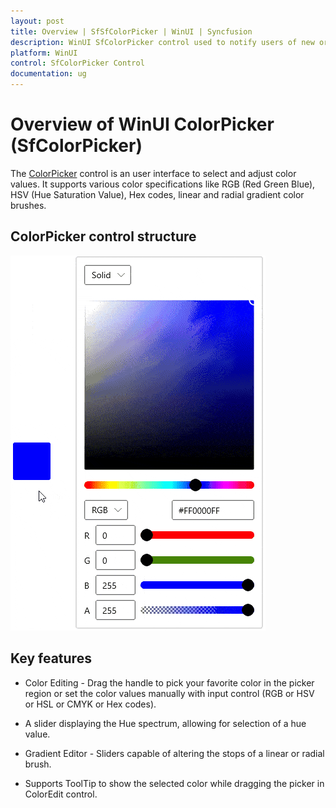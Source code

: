 ```yaml
---
layout: post
title: Overview | SfSfColorPicker | WinUI | Syncfusion
description: WinUI SfColorPicker control used to notify users of new or unread messages, notifications, or the status of something and different features.
platform: WinUI
control: SfColorPicker Control
documentation: ug
---
```


# Overview of WinUI ColorPicker (SfColorPicker)

The [ColorPicker](https://help.syncfusion.com/cr/winUI/Syncfusion.UI.Xaml.Editors.SfColorPicker.html) control is an user interface to select and adjust color values. It supports various color specifications like RGB (Red Green Blue), HSV (Hue Saturation Value), Hex codes, linear and radial gradient color brushes.

## ColorPicker control structure

![Displaying the ColorPicker control](Getting-Started_images/SelectColorAtruntime.gif)

## Key features

* Color Editing - Drag the handle to pick your favorite color in the picker region or set the color values manually with input control (RGB or HSV or HSL or CMYK or Hex codes).

* A slider displaying the Hue spectrum, allowing for selection of a hue value.

* Gradient Editor - Sliders capable of altering the stops of a linear or radial brush.

* Supports ToolTip to show the selected color while dragging the picker in ColorEdit control.
